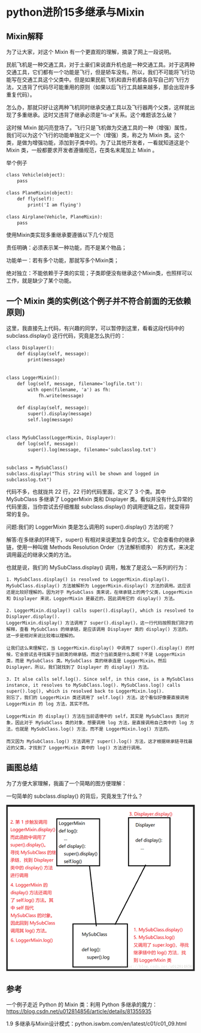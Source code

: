 # python进阶15多继承与Mixin
## Mixin解释
为了让大家，对这个 Mixin 有一个更直观的理解，摘录了网上一段说明。

民航飞机是一种交通工具，对于土豪们来说直升机也是一种交通工具。对于这两种交通工具，它们都有一个功能是飞行，但是轿车没有。所以，我们不可能将飞行功能写在交通工具这个父类中。但是如果民航飞机和直升机都各自写自己的飞行方法，又违背了代码尽可能重用的原则（如果以后飞行工具越来越多，那会出现许多重复代码）。

怎么办，那就只好让这两种飞机同时继承交通工具以及飞行器两个父类，这样就出现了多重继承。这时又违背了继承必须是”is-a”关系。这个难题该怎么破？

这时候 Mixin 就闪亮登场了。飞行只是飞机做为交通工具的一种（增强）属性，我们可以为这个飞行的功能单独定义一个（增强）类，称之为 Mixin 类。这个类，是做为增强功能，添加到子类中的。为了让其他开发者，一看就知道这是个 Mixin 类，一般都要求开发者遵循规范，在类名末尾加上 Mixin 。


举个例子

```
class Vehicle(object):
    pass

class PlaneMixin(object):
    def fly(self):
        print('I am flying')

class Airplane(Vehicle, PlaneMixin):
    pass
```
使用Mixin类实现多重继承要遵循以下几个规范

责任明确：必须表示某一种功能，而不是某个物品；

功能单一：若有多个功能，那就写多个Mixin类；

绝对独立：不能依赖于子类的实现；子类即便没有继承这个Mixin类，也照样可以工作，就是缺少了某个功能。


## 一个 Mixin 类的实例(这个例子并不符合前面的无依赖原则)
这里，我直接先上代码，有兴趣的同学，可以暂停到这里，看看这段代码中的 subclass.display() 这行代码，究竟是怎么执行的：
```
class Displayer():
    def display(self, message):
        print(message)


class LoggerMixin():
    def log(self, message, filename='logfile.txt'):
        with open(filename, 'a') as fh:
            fh.write(message)

    def display(self, message):
        super().display(message)
        self.log(message)


class MySubClass(LoggerMixin, Displayer):
    def log(self, message):
        super().log(message, filename='subclasslog.txt')


subclass = MySubClass()
subclass.display("This string will be shown and logged in subclasslog.txt")
```
代码不多，也就拢共 22 行，22 行的代码里面，定义了 3 个类。其中 MySubClass 多继承了 LoggerMixin 类和 Displayer 类。看似并没有什么异常的代码里面，当你尝试去仔细推敲 subclass.display() 的调用逻辑之后，就变得异常的复杂。

问题:我们的 LoggerMixin 类是怎么调用的 super().display() 方法的呢？

解答:在多继承的环境下，super() 有相对来说更加复杂的含义。它会查看你的继承链，使用一种叫做 Methods Resolution Order（方法解析顺序） 的方式，来决定调用最近的继承父类的方法。

也就是说，我们的 MySubClass.display() 调用，触发了是这么一系列的行为：

```
1. MySubClass.display() is resolved to LoggerMixin.display().
MySubClass.display() 方法被解析为 LoggerMixin.display() 方法的调用。这应该还是比较好理解的。因为对于 MySubClass 类来说，在继承链上的两个父类，LoggerMixin 和 Displayer 来说，LoggerMixin 是最近的，因此调用它的 display() 方法。

2. LoggerMixin.display() calls super().display(), which is resolved to Displayer.display().
LoggerMixin.display() 方法调用了 super().display()，这一行代码按照我们刚才的解释，查看 MySubClass 的继承链，是应该调用 Displayer 类的 display() 方法的。这一步是相对来说比较难以理解的。

让我们这么来理解它，当 LoggerMixin.display() 中调用了 super().display() 的时候，它会尝试去寻找属于当前类的继承链。而这个当前类是什么类呢？不是 LoggerMixin 类，而是 MySubClass 类。MySubClass 类的继承连是 LoggerMixin，然后 Displayer。所以，我们就找到了 Displayer 的 display() 方法。

3. It alse calls self.log(). Since self, in this case, is a MySubClass instance, it resolves to MySubClass.log(). MySubClass.log() calls super().log(), which is resolved back to LoggerMixin.log().
别忘了，我们的 LoggerMixin 类还调用了 self.log() 方法。这个看似好像要直接调用 LoggerMixin 的 log 方法，其实不然。

LoggerMixin 的 display() 方法在当前语境中的 self，其实是 MySubClass 类的对象，因此对于 MySubClass 类的对象，想要调用 log 方法，是直接调用自己类中的 log 方法，也就是 MySubClass.log() 方法，而不是 LoggerMixin.log() 方法的。

而又因为 MySubClass.log() 方法调用了 super().log() 方法，这才根据继承链寻找最近的父类，才找到了 LoggerMixin 类中的 log() 方法进行调用。
```
## 画图总结

为了方便大家理解，我画了一个简略的图方便理解：

一句简单的 subclass.display() 的背后，究竟发生了什么？

![](./images/20200603233938336_1079964900.png)



## 参考
一个例子走近 Python 的 Mixin 类：利用 Python 多继承的魔力：https://blog.csdn.net/u012814856/article/details/81355935

1.9 多继承与Mixin设计模式：python.iswbm.com/en/latest/c01/c01_09.html


